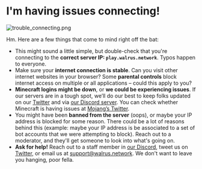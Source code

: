 # **I'm having issues connecting!**

![trouble_connecting.png](https://drive.google.com/uc?export=view&id=1kgI2UeeYElIQuWfLkKoGtKlcmQBIdvv5)

Hm. Here are a few things that come to mind right off the bat:

- This might sound a little simple, but double-check that you're connecting to the **correct server IP: `play.walrus.network`**.  Typos happen to everyone.
- Make sure your **internet connection is stable**. Can you visit other internet websites in your browser?  Some **parental controls** block internet access on multiple or all applications – could this apply to you?
- **Minecraft logins might be down**, or **we could be experiencing issues**.  If our servers are in a tough spot, we’ll do our best to keep folks updated on our [Twitter](https://twitter.com/@walrusnet/) and via [our Discord server](https://discord.gg/eySJYEb).  You can check whether Minecraft is having issues at [Mojang’s Twitter](https://twitter.com/mojangsupport).
- You might have been **banned from the server** (oops), or maybe your IP address is blocked for some reason.  There could be a lot of reasons behind this (example: maybe your IP address is be associated to a set of bot accounts that we were attempting to block).  Reach out to a moderator, and they'll get someone to look into what's going on.
- **Ask for help!**  Reach out to a staff member in [our Discord](https://discord.gg/eySJYEb), tweet us on [Twitter](https://twitter.com/@walrusnet/), or email us at [support@walrus.network](mailto:support@walrus.network).  We don't want to leave you hanging, poor fella.